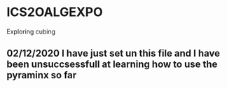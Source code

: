 # ICS2OALGEXPO
Exploring cubing

<head>
<h2>
02/12/2020
  <head>
<body>
  I have just set un this file and I have been unsuccsessfull at learning how to use the pyraminx so far
  <body>
